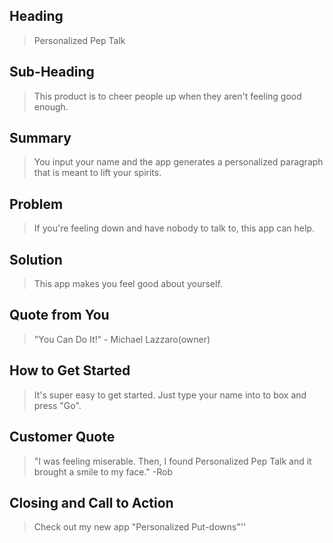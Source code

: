 ## Heading ##
  > Personalized Pep Talk

## Sub-Heading ##
  > This product is to cheer people up when they aren't feeling good enough.

## Summary ##
  > You input your name and the app generates a personalized paragraph that is meant to lift your spirits.

## Problem ##
  > If you're feeling down and have nobody to talk to, this app can help.

## Solution ##
  > This app makes you feel good about yourself.

## Quote from You ##
  > "You Can Do It!" - Michael Lazzaro(owner)

## How to Get Started ##
  > It's super easy to get started. Just type your name into to box and press "Go".

## Customer Quote ##
  > "I was feeling miserable. Then, I found Personalized Pep Talk and it brought a smile to my face." -Rob

## Closing and Call to Action ##
  > Check out my new app "Personalized Put-downs"''
